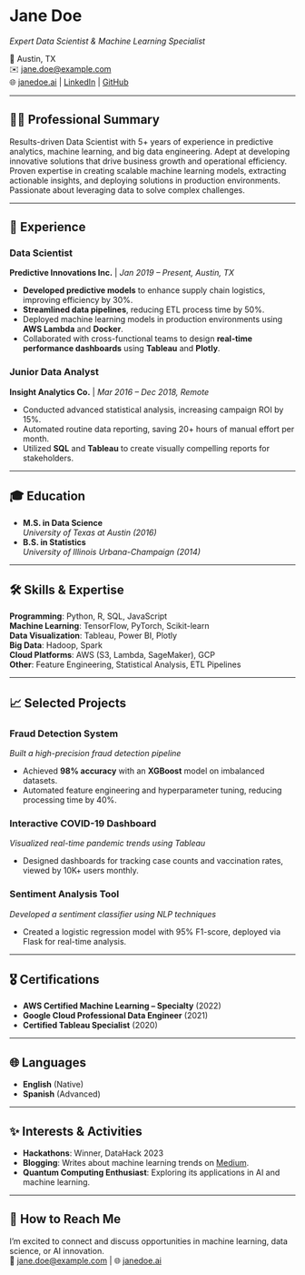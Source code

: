 # **Jane Doe**  
_Expert Data Scientist & Machine Learning Specialist_

📍 Austin, TX  
✉️ [jane.doe@example.com](mailto:jane.doe@example.com)  
🌐 [janedoe.ai](https://janedoe.ai) | [LinkedIn](https://linkedin.com/in/janedoe) | [GitHub](https://github.com/janedoe)

---

## 🧑‍💼 **Professional Summary**  
Results-driven Data Scientist with 5+ years of experience in predictive analytics, machine learning, and big data engineering. Adept at developing innovative solutions that drive business growth and operational efficiency. Proven expertise in creating scalable machine learning models, extracting actionable insights, and deploying solutions in production environments. Passionate about leveraging data to solve complex challenges.

---

## 📂 **Experience**  

### **Data Scientist**  
**Predictive Innovations Inc.** | _Jan 2019 – Present, Austin, TX_  
- **Developed predictive models** to enhance supply chain logistics, improving efficiency by 30%.  
- **Streamlined data pipelines**, reducing ETL process time by 50%.  
- Deployed machine learning models in production environments using **AWS Lambda** and **Docker**.  
- Collaborated with cross-functional teams to design **real-time performance dashboards** using **Tableau** and **Plotly**.  

### **Junior Data Analyst**  
**Insight Analytics Co.** | _Mar 2016 – Dec 2018, Remote_  
- Conducted advanced statistical analysis, increasing campaign ROI by 15%.  
- Automated routine data reporting, saving 20+ hours of manual effort per month.  
- Utilized **SQL** and **Tableau** to create visually compelling reports for stakeholders.  

---

## 🎓 **Education**  

- **M.S. in Data Science**  
  _University of Texas at Austin (2016)_  
- **B.S. in Statistics**  
  _University of Illinois Urbana-Champaign (2014)_  

---

## 🛠️ **Skills & Expertise**  

**Programming**: Python, R, SQL, JavaScript  
**Machine Learning**: TensorFlow, PyTorch, Scikit-learn  
**Data Visualization**: Tableau, Power BI, Plotly  
**Big Data**: Hadoop, Spark  
**Cloud Platforms**: AWS (S3, Lambda, SageMaker), GCP  
**Other**: Feature Engineering, Statistical Analysis, ETL Pipelines  

---

## 📈 **Selected Projects**  

### **Fraud Detection System**  
_Built a high-precision fraud detection pipeline_  
- Achieved **98% accuracy** with an **XGBoost** model on imbalanced datasets.  
- Automated feature engineering and hyperparameter tuning, reducing processing time by 40%.  

### **Interactive COVID-19 Dashboard**  
_Visualized real-time pandemic trends using Tableau_  
- Designed dashboards for tracking case counts and vaccination rates, viewed by 10K+ users monthly.  

### **Sentiment Analysis Tool**  
_Developed a sentiment classifier using NLP techniques_  
- Created a logistic regression model with 95% F1-score, deployed via Flask for real-time analysis.  

---

## 🎖️ **Certifications**  

- **AWS Certified Machine Learning – Specialty** (2022)  
- **Google Cloud Professional Data Engineer** (2021)  
- **Certified Tableau Specialist** (2020)  

---

## 🌐 **Languages**  
- **English** (Native)  
- **Spanish** (Advanced)  

---

## ✨ **Interests & Activities**  

- **Hackathons**: Winner, DataHack 2023  
- **Blogging**: Writes about machine learning trends on [Medium](https://medium.com/@janedoe).  
- **Quantum Computing Enthusiast**: Exploring its applications in AI and machine learning.  

---

## 📌 **How to Reach Me**  
I’m excited to connect and discuss opportunities in machine learning, data science, or AI innovation.  
📧 [jane.doe@example.com](mailto:jane.doe@example.com) | 🌐 [janedoe.ai](https://janedoe.ai)  
